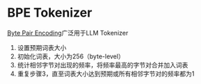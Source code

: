 # BPE Tokenizer

[Byte Pair Encoding](https://en.wikipedia.org/wiki/Byte_pair_encoding)广泛用于LLM Tokenizer

1. 设置预期词表大小
2. 初始化词表，大小为256（byte-level）
3. 统计相邻字节对出现的频率，将频率最高的字节对合并加入词表
4. 重复步骤3，直至词表大小达到预期或所有相邻字节对的频率都为1

